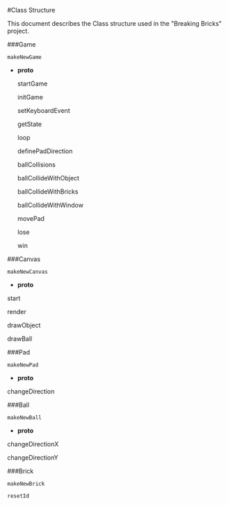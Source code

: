 #Class Structure


This document describes the Class structure used in the "Breaking Bricks" project.

###Game

    makeNewGame

  - **proto**

    startGame

    initGame

    setKeyboardEvent

    getState

    loop

    definePadDirection

    ballCollisions

    ballCollideWithObject

    ballCollideWithBricks

    ballCollideWithWindow

    movePad

    lose

    win

###Canvas

    makeNewCanvas

  - **proto**
   
  start

  render
  
  drawObject
  
  drawBall
  
###Pad

    makeNewPad

  - **proto**
  
  changeDirection

###Ball

    makeNewBall

  - **proto**
  
  changeDirectionX

  changeDirectionY

###Brick

    makeNewBrick
    
    resetId




